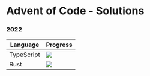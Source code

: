 # Advent of Code - Solutions

### 2022

| Language   | Progress                          |
| ---------- | --------------------------------- |
| TypeScript | ![](https://geps.dev/progress/28) |
| Rust       | ![](https://geps.dev/progress/0)  |
